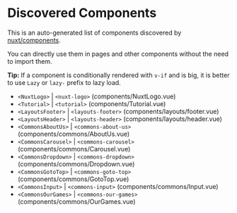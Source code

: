 # Discovered Components

This is an auto-generated list of components discovered by [nuxt/components](https://github.com/nuxt/components).

You can directly use them in pages and other components without the need to import them.

**Tip:** If a component is conditionally rendered with `v-if` and is big, it is better to use `Lazy` or `lazy-` prefix to lazy load.

- `<NuxtLogo>` | `<nuxt-logo>` (components/NuxtLogo.vue)
- `<Tutorial>` | `<tutorial>` (components/Tutorial.vue)
- `<LayoutsFooter>` | `<layouts-footer>` (components/layouts/footer.vue)
- `<LayoutsHeader>` | `<layouts-header>` (components/layouts/header.vue)
- `<CommonsAboutUs>` | `<commons-about-us>` (components/commons/AboutUs.vue)
- `<CommonsCarousel>` | `<commons-carousel>` (components/commons/Carousel.vue)
- `<CommonsDropdown>` | `<commons-dropdown>` (components/commons/Dropdown.vue)
- `<CommonsGotoTop>` | `<commons-goto-top>` (components/commons/GotoTop.vue)
- `<CommonsInput>` | `<commons-input>` (components/commons/Input.vue)
- `<CommonsOurGames>` | `<commons-our-games>` (components/commons/OurGames.vue)

